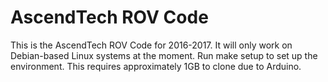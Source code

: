 # AscendTech ROV Code
This is the AscendTech ROV Code for 2016-2017.
It will only work on Debian-based Linux systems at the moment.
Run make setup to set up the environment.
This requires approximately 1GB to clone due to Arduino.
